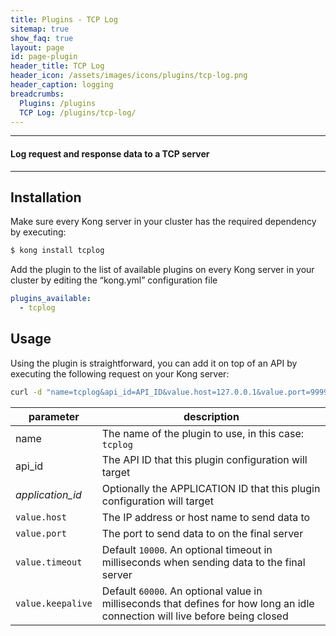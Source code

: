 ```yaml
---
title: Plugins - TCP Log
sitemap: true
show_faq: true
layout: page
id: page-plugin
header_title: TCP Log
header_icon: /assets/images/icons/plugins/tcp-log.png
header_caption: logging
breadcrumbs:
  Plugins: /plugins
  TCP Log: /plugins/tcp-log/
---
```


---

#### Log request and response data to a TCP server

---

## Installation

Make sure every Kong server in your cluster has the required dependency by executing:

```bash
$ kong install tcplog
```

Add the plugin to the list of available plugins on every Kong server in your cluster by editing the “kong.yml” configuration file

```yaml
plugins_available:
  - tcplog
```

## Usage

Using the plugin is straightforward, you can add it on top of an API by executing the following request on your Kong server:

```bash
curl -d "name=tcplog&api_id=API_ID&value.host=127.0.0.1&value.port=9999&value.timeout=1000&value.keepalive=1000" http://kong:8001/plugins/
```

| parameter                    | description                                                |
|------------------------------|------------------------------------------------------------|
| name                         | The name of the plugin to use, in this case: `tcplog`   |
| api_id                       | The API ID that this plugin configuration will target             |
| *application_id*             | Optionally the APPLICATION ID that this plugin configuration will target |
| `value.host`           | The IP address or host name to send data to |
| `value.port`           | The port to send data to on the final server |
| `value.timeout`           | Default `10000`. An optional timeout in milliseconds when sending data to the final server|
| `value.keepalive`           | Default `60000`. An optional value in milliseconds that defines for how long an idle connection will live before being closed|

